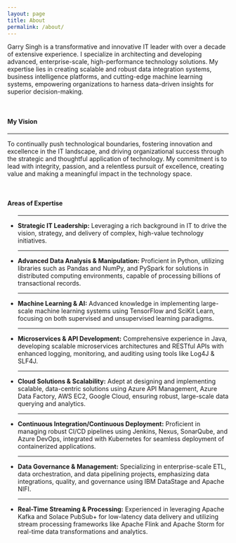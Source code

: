 ```yaml
---
layout: page
title: About
permalink: /about/
---
```


<head>
	<link rel="stylesheet" href="https://cdnjs.cloudflare.com/ajax/libs/font-awesome/5.15.3/css/all.min.css">
	<link rel="stylesheet" type="text/css" href="{{ '/assets/style/main.css' | relative_url }}">
</head>

<div class="container">
  <p>
    Garry Singh is a <span class="technical-skill">transformative and innovative IT leader</span> with over a decade of extensive experience. I specialize in architecting and developing advanced, enterprise-scale, high-performance technology solutions. My expertise lies in creating scalable and robust data integration systems, business intelligence platforms, and cutting-edge machine learning systems, empowering organizations to harness data-driven insights for superior decision-making.
  </p>
  <br>
  <div class="vision">
    <h4><b>My Vision</b></h4>
    <p><hr>
      To continually push technological boundaries, fostering innovation and excellence in the IT landscape, and driving organizational success through the strategic and thoughtful application of technology. <span class="technical-skill">My commitment is to lead with integrity, passion, and a relentless pursuit of excellence, creating value and making a meaningful impact in the technology space.</span>
    </p>
  </div>
  <br>
  <h4><b>Areas of Expertise</b></h4>
  <ul class="skills">
    <li><hr><b>Strategic IT Leadership:</b> Leveraging a rich background in IT to drive the vision, strategy, and delivery of complex, high-value technology initiatives.</li>
    <li><hr><b>Advanced Data Analysis & Manipulation:</b> Proficient in <span class="technical-skill">Python</span>, utilizing libraries such as <span class="technical-skill">Pandas</span> and <span class="technical-skill">NumPy</span>, and <span class="technical-skill">PySpark</span> for solutions in distributed computing environments, capable of processing billions of transactional records.</li>
    <li><hr><b>Machine Learning & AI:</b> Advanced knowledge in implementing large-scale machine learning systems using <span class="technical-skill">TensorFlow</span> and <span class="technical-skill">SciKit Learn</span>, focusing on both supervised and unsupervised learning paradigms.</li>
    <li><hr><b>Microservices & API Development:</b> Comprehensive experience in <span class="technical-skill">Java</span>, developing scalable microservices architectures and RESTful APIs with enhanced logging, monitoring, and auditing using tools like <span class="technical-skill">Log4J</span> & <span class="technical-skill">SLF4J</span>.</li>
    <li><hr><b>Cloud Solutions & Scalability:</b> Adept at designing and implementing scalable, data-centric solutions using <span class="technical-skill">Azure API Management</span>, <span class="technical-skill">Azure Data Factory</span>, <span class="technical-skill">AWS EC2</span>, Google Cloud, ensuring robust, large-scale data querying and analytics.</li>
    <li><hr><b>Continuous Integration/Continuous Deployment:</b> Proficient in managing robust CI/CD pipelines using <span class="technical-skill">Jenkins</span>, <span class="technical-skill">Nexus</span>, <span class="technical-skill">SonarQube</span>, and <span class="technical-skill">Azure DevOps</span>, integrated with Kubernetes for seamless deployment of containerized applications.</li>
    <li><hr><b>Data Governance & Management:</b> Specializing in enterprise-scale ETL, data orchestration, and data pipelining projects, emphasizing data integrations, quality, and governance using <span class="technical-skill">IBM DataStage</span> and <span class="technical-skill">Apache NIFI</span>.</li>
    <li><hr><b>Real-Time Streaming & Processing:</b> Experienced in leveraging <span class="technical-skill">Apache Kafka</span> and <span class="technical-skill">Solace PubSub+</span> for low-latency data delivery and utilizing stream processing frameworks like <span class="technical-skill">Apache Flink</span> and <span class="technical-skill">Apache Storm</span> for real-time data transformations and analytics.</li>
  </ul>

</div>
